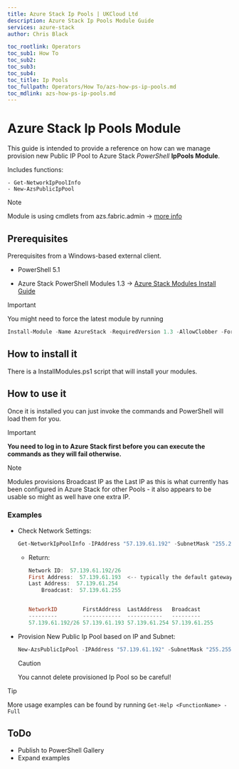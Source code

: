 ```yaml
---
title: Azure Stack Ip Pools | UKCloud Ltd
description: Azure Stack Ip Pools Module Guide
services: azure-stack
author: Chris Black

toc_rootlink: Operators
toc_sub1: How To
toc_sub2:
toc_sub3:
toc_sub4:
toc_title: Ip Pools
toc_fullpath: Operators/How To/azs-how-ps-ip-pools.md
toc_mdlink: azs-how-ps-ip-pools.md
---
```

# Azure Stack Ip Pools Module

This guide is intended to provide a reference on how can we manage provision new Public IP Pool to Azure Stack *PowerShell* **IpPools Module**.

Includes functions:

    - Get-NetworkIpPoolInfo
    - New-AzsPublicIpPool

> [!NOTE]
> Module is using cmdlets from azs.fabric.admin -> [more info](https://docs.microsoft.com/en-gb/powershell/module/azs.fabric.admin/?view=azurestackps-1.3.0)

## Prerequisites

Prerequisites from a Windows-based external client.

* PowerShell 5.1

* Azure Stack PowerShell Modules 1.3 -> [Azure Stack Modules Install Guide](https://github.com/UKCloud/AzureStack/blob/master/operators/powershell/azs-how-ps-configure-powershell-operator.md)

> [!IMPORTANT]
> You might need to force the latest module by running
> ```PowerShell
> Install-Module -Name AzureStack -RequiredVersion 1.3 -AllowClobber -Force -Verbose
> ```

## How to install it

There is a InstallModules.ps1 script that will install your modules.

## How to use it

Once it is installed you can just invoke the commands and PowerShell will load them for you.

> [!IMPORTANT]
> **You need to log in to Azure Stack first before you can execute the commands as they will fail otherwise.**

> [!NOTE]
> Modules provisions Broadcast IP as the Last IP as this is what currently has been configured in Azure Stack for other Pools - it also appears to be usable so might as well have one extra IP.

### Examples

* Check Network Settings:
    ```PowerShell
    Get-NetworkIpPoolInfo -IPAddress "57.139.61.192" -SubnetMask "255.255.255.192"
    ```

    * Return:
        ```PowerShell
        Network ID:  57.139.61.192/26
        First Address:  57.139.61.193  <-- typically the default gateway
        Last Address:  57.139.61.254
            Broadcast:  57.139.61.255


        NetworkID        FirstAddress  LastAddress   Broadcast
        ---------        ------------  -----------   ---------
        57.139.61.192/26 57.139.61.193 57.139.61.254 57.139.61.255
        ```

* Provision New Public Ip Pool based on IP and Subnet:
    ```PowerShell
    New-AzsPublicIpPool -IPAddress "57.139.61.192" -SubnetMask "255.255.255.192" -IPPoolName "PublicIpPoolExtension-1" -Confirm:$false -Force -Verbose
    ```
    > [!CAUTION]
    > You cannot delete provisioned Ip Pool so be careful!

> [!TIP]
> More usage examples can be found by running `Get-Help <FunctionName> -Full`

## ToDo

* Publish to PowerShell Gallery
* Expand examples
